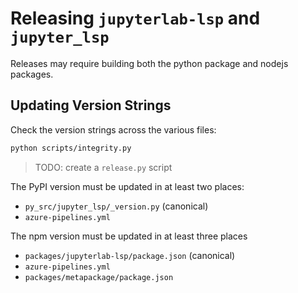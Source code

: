 # Releasing `jupyterlab-lsp` and `jupyter_lsp`

Releases may require building both the python package and nodejs packages.

## Updating Version Strings

Check the version strings across the various files:

```bash
python scripts/integrity.py
```

> TODO: create a `release.py` script

The PyPI version must be updated in at least two places:

- `py_src/jupyter_lsp/_version.py` (canonical)
- `azure-pipelines.yml`

The npm version must be updated in at least three places

- `packages/jupyterlab-lsp/package.json` (canonical)
- `azure-pipelines.yml`
- `packages/metapackage/package.json`

